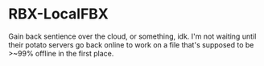 # RBX-LocalFBX
Gain back sentience over the cloud, or something, idk. I'm not waiting until their potato servers go back online to work on a file that's supposed to be >~99% offline in the first place.
